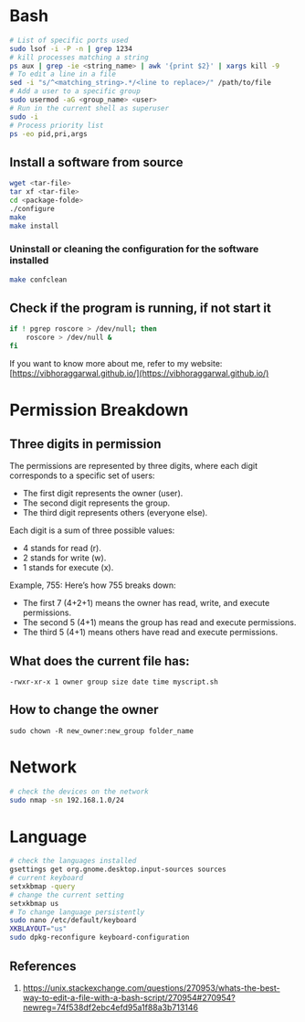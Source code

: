 # Bash
```bash
# List of specific ports used
sudo lsof -i -P -n | grep 1234
# kill processes matching a string
ps aux | grep -ie <string_name> | awk '{print $2}' | xargs kill -9
# To edit a line in a file
sed -i "s/^<matching_string>.*/<line to replace>/" /path/to/file
# Add a user to a specific group
sudo usermod -aG <group_name> <user>
# Run in the current shell as superuser
sudo -i
# Process priority list
ps -eo pid,pri,args
```
## Install a software from source
```bash
wget <tar-file>
tar xf <tar-file>
cd <package-folde>
./configure
make 
make install
```
### Uninstall or cleaning the configuration for the software installed
```bash
make confclean
```
## Check if the program is running, if not start it
```bash
if ! pgrep roscore > /dev/null; then
    roscore > /dev/null &
fi
```

If you want to know more about me, refer to my website: [https://vibhoraggarwal.github.io/](https://vibhoraggarwal.github.io/)


# Permission Breakdown
## Three digits in permission
The permissions are represented by three digits, where each digit corresponds to a specific set of users:

- The first digit represents the owner (user).
- The second digit represents the group.
- The third digit represents others (everyone else).

Each digit is a sum of three possible values:

- 4 stands for read (r).
- 2 stands for write (w).
- 1 stands for execute (x).

Example, 755: Here’s how 755 breaks down:
- The first 7 (4+2+1) means the owner has read, write, and execute permissions.
- The second 5 (4+1) means the group has read and execute permissions.
- The third 5 (4+1) means others have read and execute permissions.
## What does the current file has:
`-rwxr-xr-x 1 owner group size date time myscript.sh`

## How to change the owner
`sudo chown -R new_owner:new_group folder_name`

# Network
```bash
# check the devices on the network
sudo nmap -sn 192.168.1.0/24
```

# Language
```bash
# check the languages installed
gsettings get org.gnome.desktop.input-sources sources
# current keyboard
setxkbmap -query
# change the current setting
setxkbmap us
# To change language persistently
sudo nano /etc/default/keyboard
XKBLAYOUT="us"
sudo dpkg-reconfigure keyboard-configuration
```

## References
1. https://unix.stackexchange.com/questions/270953/whats-the-best-way-to-edit-a-file-with-a-bash-script/270954#270954?newreg=74f538df2ebc4efd95a1f88a3b713146
